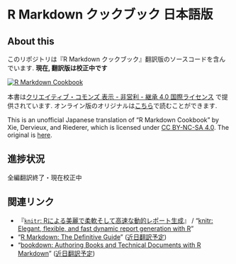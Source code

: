 R Markdown クックブック 日本語版
================

## About this

このリポジトリは『R Markdown
クックブック』翻訳版のソースコードを含んでいます. **現在,
翻訳版は校正中です**

[![R Markdown
Cookbook](https://bookdown.org/yihui/rmarkdown-cookbook/images/cover.png)](https://www.routledge.com/p/book/9780367563837)

本書は[クリエイティブ・コモンズ 表示 - 非営利 - 継承 4.0
国際ライセンス](https://creativecommons.org/licenses/by-nc-sa/4.0/deed.ja)
で提供されています.
オンライン版のオリジナルは[こちら](https://bookdown.org/yihui/rmarkdown-cookbook/)で読むことができます.

This is an unofficial Japanese translation of “R Markdown Cookbook” by
Xie, Dervieux, and Riederer, which is licensed under [CC BY-NC-SA
4.0](https://creativecommons.org/licenses/by-nc-sa/4.0/). The original
is [here](https://bookdown.org/yihui/rmarkdown-cookbook/).

## 進捗状況

全編翻訳終了・現在校正中

## 関連リンク

-   『[`knitr`:
    Rによる美麗で柔軟そして高速な動的レポート生成](https://gedevan-aleksizde.github.io/knitr-doc-ja/index.html)』
    / “[knitr: Elegant, flexible, and fast dynamic report generation
    with R](https://yihui.org/knitr/)”
-   “[R Markdown: The Definitive
    Guide](https://bookdown.org/yihui/rmarkdown/)”
    ([近日翻訳予定](https://github.com/Gedevan-Aleksizde/rmarkdown-book))
-   “[bookdown: Authoring Books and Technical Documents with R
    Markdown](https://bookdown.org/yihui/bookdown/)”
    ([近日翻訳予定](https://github.com/Gedevan-Aleksizde/bookdown))
